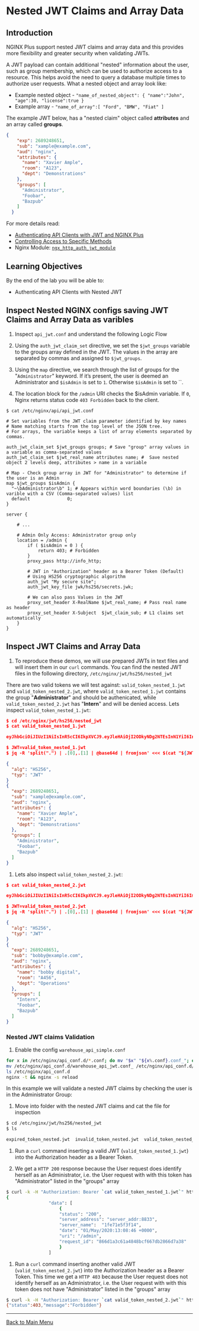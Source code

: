 # Nested JWT Claims and Array Data

## Introduction

NGINX Plus support nested JWT claims and array data and this provides more
flexibility and greater security when validating JWTs.

A JWT payload can contain additional "nested" information about the user, such
as group membership, which can be used to authorize access to a resource. This
helps avoid the need to query a database multiple times to authorize user
requests. What a nested object and array look like:

 * Example nested object - `"name_of_nested_object": { "name":"John", "age":30,
   "license":true }`
 * Example array -  `"name_of_array":[ "Ford", "BMW", "Fiat" ]`

The example JWT below, has a "nested claim" object called **attributes** and an
array called **groups**.

```json
{
    "exp": 2689248651,
    "sub": "xample@example.com",
    "aud": "nginx",
    "attributes": {
      "name": "Xavier Ample",
      "room": "A123",
      "dept": "Demonstrations"
    },
    "groups": [
      "Administrator",
      "Foobar",
      "Bazpub"
    ]
  }
```

For more details read:

 * [Authenticating API Clients with JWT and NGINX
   Plus](https://www.nginx.com/blog/authenticating-api-clients-jwt-nginx-plus/)
 * [Controlling Access to Specific
   Methods](https://www.nginx.com/blog/deploying-nginx-plus-as-an-api-gateway-part-2-protecting-backend-services/#access-control-methods)
 * Nginx Module:
   [`ngx_http_auth_jwt_module`](http://nginx.org/en/docs/http/ngx_http_auth_jwt_module.html)


## Learning Objectives 

By the end of the lab you will be able to: 
 * Authenticating API Clients with Nested JWT

## Inspect Nested NGINX configs saving JWT Claims and Array Data as varibles

1. Inspect `api_jwt.conf` and understand the following Logic Flow

 1. Using the `auth_jwt_claim_set` directive, we set the `$jwt_groups` variable
    to the groups array defined in the JWT. The values in the array are
    separated by commas and assigned to `$jwt_groups`.
 2. Using the `map` directive, we search through the list of groups for the
    "`Administrator`" keyword. If it’s present, the user is deemed an
    Administrator and `$isAdmin` is set to `1`. Otherwise `$isAdmin` is set to
    ``.
 3. The location block for the `/admin` URI checks the $isAdmin variable. If
    `0`, Nginx returns status code `403 Forbidden` back to the client.

```
$ cat /etc/nginx/api/api_jwt.conf
```

```nginx
# Set variables from the JWT claim parameter identified by key names
# Name matching starts from the top level of the JSON tree.
# For arrays, the variable keeps a list of array elements separated by commas.

auth_jwt_claim_set $jwt_groups groups; # Save "group" array values in a variable as comma-separated values
auth_jwt_claim_set $jwt_real_name attributes name; #  Save nested object 2 levels deep, attributes > name in a variable

# Map - Check group array in JWT for "Administrator" to determine if the user is an Admin
map $jwt_groups $isAdmin {
  "~\bAdministrator\b" 1; # Appears within word boundaries (\b) in varible with a CSV (Comma-separated values) list
  default              0;
}

server {

    # ...

    # Admin Only Access: Administrator group only
    location = /admin {
        if ( $isAdmin = 0 ) {
            return 403; # Forbidden
        }
        proxy_pass http://info_http;

        # JWT in "Authorization" header as a Bearer Token (Default)
        # Using HS256 cryptographic algorithm
        auth_jwt "My secure site";
        auth_jwt_key_file jwk/hs256/secrets.jwk;

        # We can also pass Values in the JWT
        proxy_set_header X-RealName $jwt_real_name; # Pass real name as header
        proxy_set_header X-Subject  $jwt_claim_sub; # L1 claims set automatically
    }
}
```

## Inspect JWT Claims and Array Data 


1. To reproduce these demos, we will use prepared JWTs in text files and will
   insert them in our `curl` commands. You can find the nested JWT files in the
   following directory, `/etc/nginx/jwt/hs256/nested_jwt`

There are two valid tokens we will test against: `valid_token_nested_1.jwt` and
`valid_token_nested_2.jwt`, where `valid_token_nested_1.jwt` contains the group
"**Administrator**" and should be authenicated, while `valid_token_nested_2.jwt`
has "**Intern**" and will be denied access. Lets inspect
`valid_token_nested_1.jwt`:

```json
$ cd /etc/nginx/jwt/hs256/nested_jwt
$ cat valid_token_nested_1.jwt

eyJhbGciOiJIUzI1NiIsInR5cCI6IkpXVCJ9.eyJleHAiOjI2ODkyNDg2NTEsInN1YiI6InhhbXBsZUBleGFtcGxlLmNvbSIsImF1ZCI6Im5naW54IiwiYXR0cmlidXRlcyI6eyJuYW1lIjoiWGF2aWVyIEFtcGxlIiwicm9vbSI6IkExMjMiLCJkZXB0IjoiRGVtb25zdHJhdGlvbnMifSwiZ3JvdXBzIjpbIkFkbWluaXN0cmF0b3IiLCJGb29iYXIiLCJCYXpwdWIiXX0.weZPtC8szT-ZHZnrz2SWLorV9Mio_KjZVt33v5flBzM

$ JWT=valid_token_nested_1.jwt
$ jq -R 'split(".") | .[0],.[1] | @base64d | fromjson' <<< $(cat "${JWT}")

{
  "alg": "HS256",
  "typ": "JWT"
}
{
  "exp": 2689248651,
  "sub": "xample@example.com",
  "aud": "nginx",
  "attributes": {
    "name": "Xavier Ample",
    "room": "A123",
    "dept": "Demonstrations"
  },
  "groups": [
    "Administrator",
    "Foobar",
    "Bazpub"
  ]
}
```

1. Lets also inspect `valid_token_nested_2.jwt`:


```json
$ cat valid_token_nested_2.jwt

eyJhbGciOiJIUzI1NiIsInR5cCI6IkpXVCJ9.eyJleHAiOjI2ODkyNDg2NTEsInN1YiI6ImJvYmJ5QGV4YW1wbGUuY29tIiwiYXVkIjoibmdpbngiLCJhdHRyaWJ1dGVzIjp7Im5hbWUiOiJib2JieSBkaWdpdGFsIiwicm9vbSI6IkE0NTYiLCJkZXB0IjoiT3BlcmF0aW9ucyJ9LCJncm91cHMiOlsiSW50ZXJuIiwiRm9vYmFyIiwiQmF6cHViIl19.RtyIeFRHZkMZKq_qMBQlJqWqXRPhoOU5fR8WcNj3Yn0

$ JWT=valid_token_nested_2.jwt
$ jq -R 'split(".") | .[0],.[1] | @base64d | fromjson' <<< $(cat "${JWT}")

{
  "alg": "HS256",
  "typ": "JWT"
}
{
  "exp": 2689248651,
  "sub": "bobby@example.com",
  "aud": "nginx",
  "attributes": {
    "name": "bobby digital",
    "room": "A456",
    "dept": "Operations"
  },
  "groups": [
    "Intern",
    "Foobar",
    "Bazpub"
  ]
}

```

### Nested JWT claims Validation

1. Enable the config `warehouse_api_simple.conf`

```bash
for x in /etc/nginx/api_conf.d/*.conf; do mv "$x" "${x%.conf}.conf_"; done
mv /etc/nginx/api_conf.d/warehouse_api_jwt.conf_ /etc/nginx/api_conf.d/warehouse_api_jwt.conf
ls /etc/nginx/api_conf.d
nginx -t && nginx -s reload
```
In this example we will validate a nested JWT claims by checking the user is in
the Administrator Group:

1. Move into folder with the nested JWT claims and cat the file for inspection

```bash
$ cd /etc/nginx/jwt/hs256/nested_jwt
$ ls

expired_token_nested.jwt  invalid_token_nested.jwt  valid_token_nested_1.jwt  valid_token_nested_2.jwt
```

1. Run a `curl` command inserting a valid JWT (`valid_token_nested_1.jwt`) into
   the Authorization header as a Bearer Token.

1. We get a `HTTP 200` response because the User request does identify herself
   as an Administrator, i.e. the User request with with this token has
   "Administrator" listed in the "groups" array

```bash
$ curl -k -H "Authorization: Bearer `cat valid_token_nested_1.jwt`" https://localhost/admin
{
                "data": [
                    {
                    "status": "200",
                    "server_address": "server_addr:8833",
                    "server_name":  "1fe71e5f3f14",
                    "date": "01/May/2020:13:08:46 +0000",
                    "uri": "/admin",
                    "request_id": "866d1a3c61a4848bcf667db2866d7a38"
                    }
                ]

```

1. Run a `curl` command inserting another valid JWT (`valid_token_nested_2.jwt`)
   into the Authorization header as a Bearer Token. This time we get a `HTTP
   403` because the User request does not identify herself as an Administrator,
   i.e. the User request with with this token does not have "Administrator"
   listed in the "groups" array

```bash
$ curl -k -H "Authorization: Bearer `cat valid_token_nested_2.jwt`" https://localhost/admin
{"status":403,"message":"Forbidden"}
```


---------

[Back to Main Menu](../README.md)